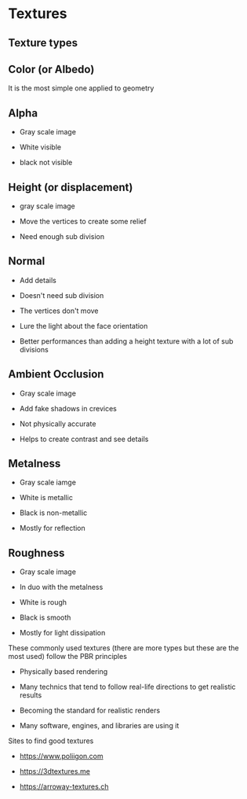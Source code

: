 # Textures

## Texture types

## Color (or Albedo)

It is the most simple one applied to geometry 

## Alpha
- Gray scale image

- White visible

- black not visible

## Height (or displacement)

- gray scale image

- Move the vertices to create some relief 

- Need enough sub division

## Normal
- Add details

- Doesn't need sub division

- The vertices don't move 

- Lure the light about the face orientation

- Better performances than adding a height texture with a lot of sub divisions

## Ambient Occlusion

- Gray scale image

- Add fake shadows in crevices

- Not physically accurate 

- Helps to create contrast and see details

## Metalness

- Gray scale iamge

- White is metallic

- Black is non-metallic

- Mostly for reflection

## Roughness

- Gray scale image

- In duo with the metalness

- White is rough

- Black is smooth

- Mostly for light dissipation

These commonly used textures (there are more types but these are the most used) follow the PBR principles

- Physically based rendering

- Many technics that tend to follow real-life directions to get realistic results

- Becoming the standard for realistic renders

- Many software, engines, and libraries are using it

Sites to find good textures

- https://www.poliigon.com

- https://3dtextures.me

- https://arroway-textures.ch